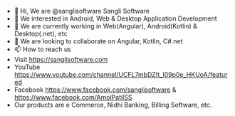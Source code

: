- 👋 Hi, We are @sanglisoftware Sangli Software
- 👀 We interested in Android, Web & Desktop Application Development
- 🌱 We are currently working in Web(Angular), Android(Kotlin) & Desktop(.net), etc
- 💞️ We are looking to collaborate on Angular, Kotlin, C#.net
- 📫 How to reach us 
- Visit https://sanglisoftware.com
- YouTube https://www.youtube.com/channel/UCFL7mbDZIt_l09p0e_HKUoA/featured
- Facebook https://www.facebook.com/sanglisoftware & https://www.facebook.com/AmolPatilSS
- Our products are e Commerce, Nidhi Banking, Billing Software, etc.

<!---
sanglisoftware/sanglisoftware is a ✨ special ✨ repository because its `README.md` (this file) appears on your GitHub profile.
You can click the Preview link to take a look at your changes.
--->
